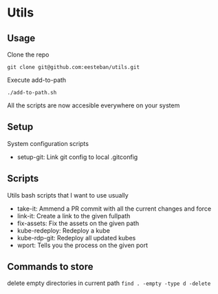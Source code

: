# Utils

## Usage

Clone the repo

`git clone git@github.com:eesteban/utils.git`

Execute add-to-path

`./add-to-path.sh`

All the scripts are now accesible everywhere on your system

## Setup

System configuration scripts

- setup-git: Link git config to local .gitconfig

## Scripts

Utils bash scripts that I want to use usually

- take-it: Ammend a PR commit with all the current changes and force
- link-it: Create a link to the given fullpath
- fix-assets: Fix the assets on the given path
- kube-redeploy: Redeploy a kube
- kube-rdp-git: Redeploy all updated kubes
- wport: Tells you the process on the given port

## Commands to store

delete empty directories in current path `find . -empty -type d -delete`
